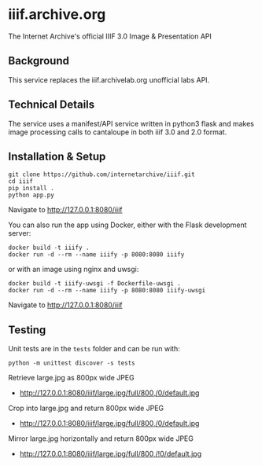 # iiif.archive.org

The Internet Archive's official IIIF 3.0 Image & Presentation API

## Background

This service replaces the iiif.archivelab.org unofficial labs API.

## Technical Details

The service uses a manifest/API service written in python3 flask and makes image processing calls to cantaloupe in both iiif 3.0 and 2.0 format.

## Installation & Setup
```
git clone https://github.com/internetarchive/iiif.git
cd iiif
pip install .
python app.py
```
Navigate to http://127.0.0.1:8080/iiif

You can also run the app using Docker, either with the Flask development server:
```
docker build -t iiify .
docker run -d --rm --name iiify -p 8080:8080 iiify
```
or with an image using nginx and uwsgi:
```
docker build -t iiify-uwsgi -f Dockerfile-uwsgi .
docker run -d --rm --name iiify -p 8080:8080 iiify-uwsgi
```

Navigate to http://127.0.0.1:8080/iiif

## Testing

Unit tests are in the `tests` folder and can be run with:
```
python -m unittest discover -s tests
```

Retrieve large.jpg as 800px wide JPEG
* http://127.0.0.1:8080/iiif/large.jpg/full/800,/0/default.jpg 

Crop into large.jpg and return 800px wide JPEG
* http://127.0.0.1:8080/iiif/large.jpg/full/800,/0/default.jpg 

Mirror large.jpg horizontally and return 800px wide JPEG
* http://127.0.0.1:8080/iiif/large.jpg/full/800,/!0/default.jpg 
